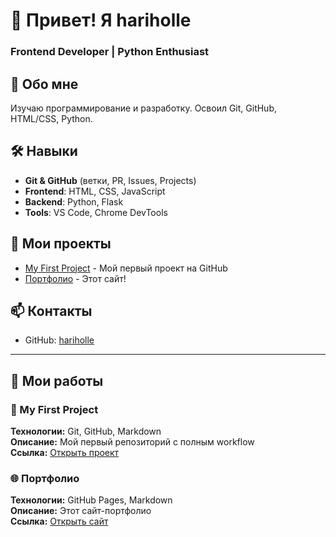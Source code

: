 # 👋 Привет! Я hariholle

### Frontend Developer | Python Enthusiast

## 🚀 Обо мне
Изучаю программирование и разработку. Освоил Git, GitHub, HTML/CSS, Python.

## 🛠 Навыки
- **Git & GitHub** (ветки, PR, Issues, Projects)
- **Frontend**: HTML, CSS, JavaScript
- **Backend**: Python, Flask
- **Tools**: VS Code, Chrome DevTools

## 📁 Мои проекты
- [My First Project](https://hariholle.github.io/My-first-project) - Мой первый проект на GitHub
- [Портфолио](https://hariholle.github.io) - Этот сайт!

## 📫 Контакты
- GitHub: [hariholle](https://github.com/hariholle)
---
## 🎨 Мои работы
### 🚀 My First Project
**Технологии:** Git, GitHub, Markdown  
**Описание:** Мой первый репозиторий с полным workflow  
**Ссылка:** [Открыть проект](https://github.com/hariholle/My-first-project)

### 🌐 Портфолио
**Технологии:** GitHub Pages, Markdown  
**Описание:** Этот сайт-портфолио  
**Ссылка:** [Открыть сайт](https://hariholle.github.io)
